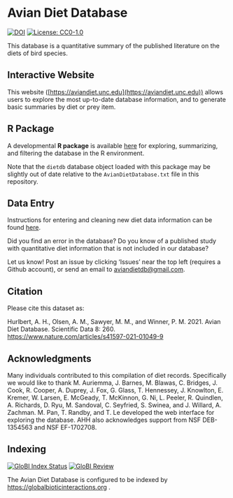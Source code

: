 Avian Diet Database 
===================

[![DOI](https://zenodo.org/badge/22651884.svg)](https://zenodo.org/badge/latestdoi/22651884)
[![License: CC0-1.0](https://licensebuttons.net/l/zero/1.0/80x15.png)](http://creativecommons.org/publicdomain/zero/1.0/)

This database is a quantitative summary of the published literature on the diets of bird species. 

## Interactive Website  

This website ([https://aviandiet.unc.edu](https://aviandiet.unc.edu)) allows users to explore the most up-to-date database information, and to generate basic summaries by diet or prey item.

## R Package
A developmental **R package** is available [here](https://github.com/ahhurlbert/aviandietdb) for exploring, summarizing, and filtering the database in the R environment.

Note that the `dietdb` database object loaded with this package may be slightly out of date relative to the `AvianDietDatabase.txt` file in this repository.

## Data Entry  

Instructions for entering and cleaning new diet data information can be found [here](instructions/instructions.md).

Did you find an error in the database? Do you know of a published study with quantitative diet information that is not included in our database?  

Let us know! Post an issue by clicking ‘Issues’ near the top left (requires a Github account), or send an email to aviandietdb@gmail.com.

## Citation

Please cite this dataset as:

Hurlbert, A. H., Olsen, A. M., Sawyer, M. M., and Winner, P. M. 2021. Avian Diet Database. Scientific Data 8: 260. https://www.nature.com/articles/s41597-021-01049-9



## Acknowledgments

Many individuals contributed to this compilation of diet records. Specifically we would like to thank M. Auriemma, J. Barnes, M. Blawas, C. Bridges, J. Cook, R. Cooper, A. Duprey, J. Fox, G. Glass, T. Hennessey, J. Knowlton, E. Kremer, W. Larsen, E. McGeady, T. McKinnon, G. Ni, L. Peeler, R. Quindlen, A. Richards, D. Ryu, M. Sandoval, C. Seyfried, S. Swinea, and J. Willard, A. Zachman. M. Pan, T. Randby, and T. Le developed the web interface for exploring the database. AHH also acknowledges support from NSF DEB-1354563 and NSF EF-1702708.

## Indexing
[![GloBI Index Status](https://api.globalbioticinteractions.org/interaction.svg?interactionType=ecologicallyRelatedTo&accordingTo=globi:hurlbertlab/dietdatabase&refutes=true&refutes=false)](https://www.globalbioticinteractions.org/?interactionType=ecologicallyRelatedTo&accordingTo=globi:hurlbertlab/dietdatabase&refutes=true&refutes=false)
[![GloBI Review](https://depot.globalbioticinteractions.org/reviews/hurlbertlab/dietdatabase/review.svg)](https://depot.globalbioticinteractions.org/reviews/hurlbertlab/dietdatabase/README.txt)

The Avian Diet Database is configured to be indexed by https://globalbioticinteractions.org .
